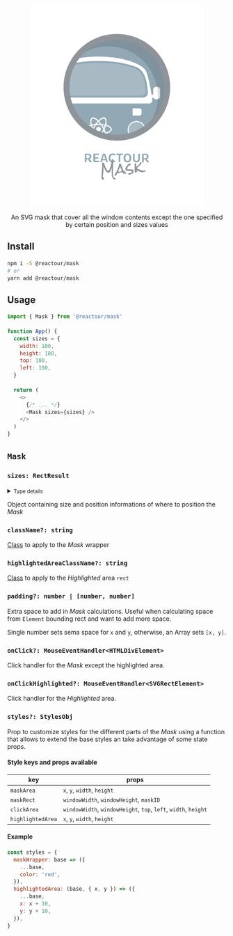 <p align="center">
  <img alt="Reactour" title="Reactour" src="logo.svg" width="400">
</p>
<p align="center">
  An SVG mask that cover all the window contents except the one specified by certain position and sizes values
</p>

## Install

```zsh
npm i -S @reactour/mask
# or
yarn add @reactour/mask
```

## Usage

```js
import { Mask } from '@reactour/mask'

function App() {
  const sizes = {
    width: 100,
    height: 100,
    top: 100,
    left: 100,
  }

  return (
    <>
      {/* ... */}
      <Mask sizes={sizes} />
    </>
  )
}
```

## `Mask`

### `sizes: RectResult`

<details>
  <summary><small>Type details</small></summary>

```ts
type RectResult = {
  width: number
  height: number
  top: number
  left: number
  bottom?: number
  right?: number
}
```

</details>

Object containing size and position informations of where to position the _Mask_

### `className?: string`

[Class](https://developer.mozilla.org/en-US/docs/Web/HTML/Global_attributes/class) to apply to the _Mask_ wrapper

### `highlightedAreaClassName?: string`

[Class](https://developer.mozilla.org/en-US/docs/Web/HTML/Global_attributes/class) to apply to the _Highlighted_ area `rect`

### `padding?: number | [number, number]`

Extra space to add in _Mask_ calculations. Useful when calculating space from `Element` bounding rect and want to add more space.

Single number sets sema space for `x` and `y`, otherwise, an Array sets `[x, y]`.

### `onClick?: MouseEventHandler<HTMLDivElement>`

Click handler for the _Mask_ except the highlighted area.

### `onClickHighlighted?: MouseEventHandler<SVGRectElement>`

Click handler for the _Highlighted_ area.

### `styles?: StylesObj`

Prop to customize styles for the different parts of the _Mask_ using a function that allows to extend the base styles an take advantage of some state props.

#### Style keys and props available

| key               | props                                                           |
| ----------------- | --------------------------------------------------------------- |
| `maskArea`        | `x`, `y`, `width`, `height`                                     |
| `maskRect`        | `windowWidth`, `windowHeight`, `maskID`                         |
| `clickArea`       | `windowWidth`, `windowHeight`, `top`, `left`, `width`, `height` |
| `highlightedArea` | `x`, `y`, `width`, `height`                                     |

#### Example

```js
const styles = {
  maskWrapper: base => ({
    ...base,
    color: 'red',
  }),
  highlightedArea: (base, { x, y }) => ({
    ...base,
    x: x + 10,
    y: y + 10,
  }),
}
```
